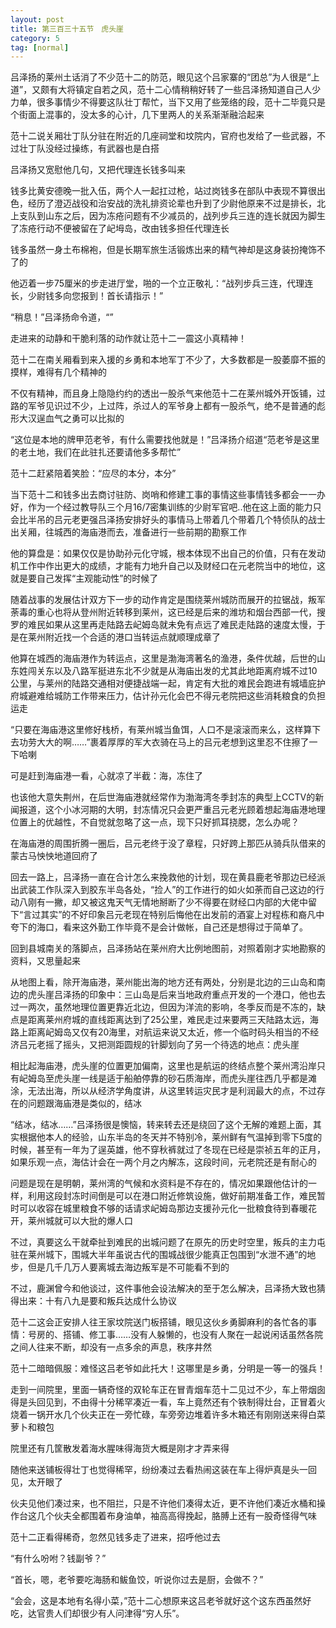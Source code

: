 ```yaml
---
layout: post
title: 第三百三十五节　虎头崖
category: 5
tag: [normal]
---
```


吕泽扬的莱州土话消了不少范十二的防范，眼见这个吕家寨的“团总”为人很是“上道”，又颇有大将镇定自若之风，范十二心情稍稍好转了一些吕泽扬知道自己人少力单，很多事情少不得要这队壮丁帮忙，当下又用了些笼络的段，范十二毕竟只是个街面上混事的，没太多的心计，几下里两人的关系渐渐融洽起来

范十二说关厢壮丁队分驻在附近的几座祠堂和坟院内，官府也发给了一些武器，不过壮丁队没经过操练，有武器也是白搭

吕泽扬又宽慰他几句，又把代理连长钱多叫来

钱多比黄安德晚一批入伍，两个人一起扛过枪，站过岗钱多在部队中表现不算很出色，经历了澄迈战役和治安战的洗礼排资论辈也升到了少尉他原来不过是排长，北上支队到山东之后，因为冻疮问题有不少减员的，战列步兵三连的连长就因为脚生了冻疮行动不便被留在了屺坶岛，改由钱多担任代理连长

钱多虽然一身土布棉袍，但是长期军旅生活锻炼出来的精气神却是这身装扮掩饰不了的

他迈着一步75厘米的步走进厅堂，啪的一个立正敬礼：“战列步兵三连，代理连长，少尉钱多向您报到！首长请指示！”

“稍息！”吕泽扬命令道，“”

走进来的动静和干脆利落的动作就让范十二一震这小真精神！

范十二在南关厢看到来入援的乡勇和本地军丁不少了，大多数都是一股萎靡不振的摸样，难得有几个精神的

不仅有精神，而且身上隐隐约约的透出一股杀气来他范十二在莱州城外开饭铺，过路的军爷见识过不少，上过阵，杀过人的军爷身上都有一股杀气，绝不是普通的彪形大汉逞血气之勇可以比拟的

“这位是本地的牌甲范老爷，有什么需要找他就是！”吕泽扬介绍道“范老爷是这里的老土地，我们在此驻扎还要请他多多帮忙”

范十二赶紧陪着笑脸：“应尽的本分，本分”

当下范十二和钱多出去商讨驻防、岗哨和修建工事的事情这些事情钱多都会一一办好，作为一个经过教导队三个月16/7密集训练的少尉军官吧..他在这上面的能力只会比半吊的吕元老更强吕泽扬安排好头的事情马上带着几个带着几个特侦队的战士出关厢，往城西的海庙港而去，准备进行一些前期的勘察工作

他的算盘是：如果仅仅是协助孙元化守城，根本体现不出自己的价值，只有在发动机工作中作出更大的成绩，才能有力地升自己以及财经口在元老院当中的地位，这就是要自己发挥“主观能动性”的时候了

随着战事的发展估计双方下一步的动作肯定是围绕莱州城防而展开的拉锯战，叛军荼毒的重心也将从登州附近转移到莱州，这已经是后来的潍坊和烟台西部一代，搜罗的难民如果从这里再走陆路去屺姆岛就未免有点远了难民走陆路的速度太慢，于是在莱州附近找一个合适的港口当转运点就顺理成章了

他算在城西的海庙港作为转运点，这里是渤海湾著名的渔港，条件优越，后世的山东姓闯关东以及八路军挺进东北不少就是从海庙出发的尤其此地距离府城不过10公里，与莱州的陆路交通相对便捷战端一起，肯定有大批的难民会跑进有城墙庇护府城避难给城防工作带来压力，估计孙元化会巴不得元老院把这些消耗粮食的负担运走

“只要在海庙港这里修好栈桥，有莱州城当鱼饵，人口不是滚滚而来么，这样算下去功劳大大的啊……”裹着厚厚的军大衣骑在马上的吕元老想到这里忍不住擦了一下哈喇

可是赶到海庙港一看，心就凉了半截：海，冻住了

也该他大意失荆州，在后世海庙港就经常作为渤海湾冬季封冻的典型上CCTV的新闻报道，这个小冰河期的大明，封冻情况只会更严重吕元老光顾着想起海庙港地理位置上的优越性，不自觉就忽略了这一点，现下只好抓耳挠腮，怎么办呢？

在海庙港的周围折腾一圈后，吕元老终于没了章程，只好跨上那匹从骑兵队借来的蒙古马怏怏地道回府了

回去一路上，吕泽扬一直在合计怎么来挽救他的计划，现在黄县鹿老爷那边已经派出武装工作队深入到胶东半岛各处，“捡人”的工作进行的如火如荼而自己这边的行动八刚有一撇，却又被这鬼天气无情地掰断了少不得要在财经口内部的大佬中留下“言过其实”的不好印象吕元老现在特别后悔他在出发前的酒宴上对程栋和裔凡中夸下的海口，看来这外勤工作毕竟不是会计做帐，自己还是想得过于简单了。

回到县城南关的落脚点，吕泽扬站在莱州府大比例地图前，对照着刚才实地勘察的资料，又思量起来

从地图上看，除开海庙港，莱州能出海的地方还有两处，分别是北边的三山岛和南边的虎头崖吕泽扬的印象中：三山岛是后来当地政府重点开发的一个港口，他也去过一两次，虽然地理位置更靠近北边，但因为洋流的影响，冬季反而是不冻的，缺点是距离莱州府城的直线距离达到了25公里，难民走过来要两三天陆路太远，海路上距离屺姆岛又仅有20海里，对航运来说又太近，修一个临时码头相当的不经济吕元老摇了摇头，又把测距圆规的针脚划向了另一个待选的地点：虎头崖

相比起海庙港，虎头崖的位置更加偏南，这里也是航运的终结点整个莱州湾沿岸只有屺姆岛至虎头崖一线是适于船舶停靠的砂石质海岸，而虎头崖往西几乎都是滩涂，无法出海，所以从经济学角度讲，从这里转运灾民才是利润最大的点，不过存在的问题跟海庙港是类似的，结冰

“结冰，结冰……”吕泽扬很是懊恼，转来转去还是绕回了这个无解的难题上面，其实根据他本人的经验，山东半岛的冬天并不特别冷，莱州鲜有气温掉到零下5度的时候，甚至有一年为了逞英雄，他不穿秋裤就过了冬现在已经是崇祯五年的正月，如果乐观一点，海估计会在一两个月之内解冻，这段时间，元老院还是有耐心的

问题是现在是明朝，莱州湾的气候和水资料是不存在的，情况如果跟他估计的一样，利用这段封冻时间倒是可以在港口附近修筑设施，做好前期准备工作，难民暂时可以收容在城里粮食不够的话请求屺姆岛那边支援孙元化一批粮食待到春暖花开，莱州城就可以大批的爆人口

不过，真要这么干就牵扯到难民的出城问题了在原先的历史时空里，叛兵的主力屯驻在莱州城下，围城大半年虽说古代的围城战很少能真正包围到“水泄不通”的地步，但是几千几万人要离城去海边叛军是不可能看不到的

不过，鹿渊曾今和他谈过，这件事他会设法解决的至于怎么解决，吕泽扬大致也猜得出来：十有八九是要和叛兵达成什么协议

范十二这会正安排人往王家坟院送门板搭铺，眼见这伙乡勇脚麻利的各忙各的事情：号房的、搭铺、修工事……没有人躲懒的，也没有人聚在一起说闲话虽然各院之间人往来不断，却没有一点多余的声息，秩序井然

范十二暗暗佩服：难怪这吕老爷如此托大！这哪里是乡勇，分明是一等一的强兵！

走到一间院里，里面一辆奇怪的双轮车正在冒青烟车范十二见过不少，车上带烟囱得是头回见到，不由得十分稀罕凑近一看，车上竟然还有个铁制得灶台，正冒着火烧着一锅开水几个伙夫正在一旁忙碌，车旁旁边堆着许多木箱还有刚刚送来得白菜萝卜和粮包

院里还有几筐散发着海水腥味得海货大概是刚才才弄来得

随他来送铺板得壮丁也觉得稀罕，纷纷凑过去看热闹这装在车上得炉真是头一回见，太开眼了

伙夫见他们凑过来，也不阻拦，只是不许他们凑得太近，更不许他们凑近水桶和操作台这几个伙夫全都围着布身油单，袖高高得挽起，胳膊上还有一股奇怪得气味

范十二正看得稀奇，忽然见钱多走了进来，招呼他过去

“有什么吩咐？钱副爷？”

“首长，嗯，老爷要吃海肠和鲅鱼饺，听说你过去是厨，会做不？”

“会会，这是本地有名得小菜，”范十二心想原来这吕老爷就好这个这东西虽然好吃，达官贵人们却很少有人问津得“穷人乐”。